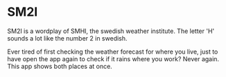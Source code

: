 # SM2I

SM2I is a wordplay of SMHI, the swedish weather institute. 
The letter 'H' sounds a lot like the number 2 in swedish.

Ever tired of first checking the weather forecast for where you live,
just to have open the app again to check if it rains where you work?
Never again.
This app shows both places at once.
